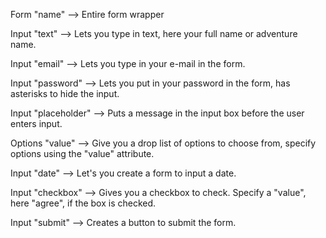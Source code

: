 Form "name" --> Entire form wrapper

Input "text" --> Lets you type in text, here your full name or adventure name.

Input "email" --> Lets you type in your e-mail in the form.

Input "password" --> Lets you put in your password in the form, has asterisks
  to hide the input.

Input "placeholder" --> Puts a message in the input box before the user enters
  input.

Options "value" --> Give you a drop list of options to choose from, specify options
  using the "value" attribute.

Input "date" --> Let's you create a form to input a date.

Input "checkbox" --> Gives you a checkbox to check.  Specify a "value", here "agree",
  if the box is checked.

Input "submit" --> Creates a button to submit the form.
